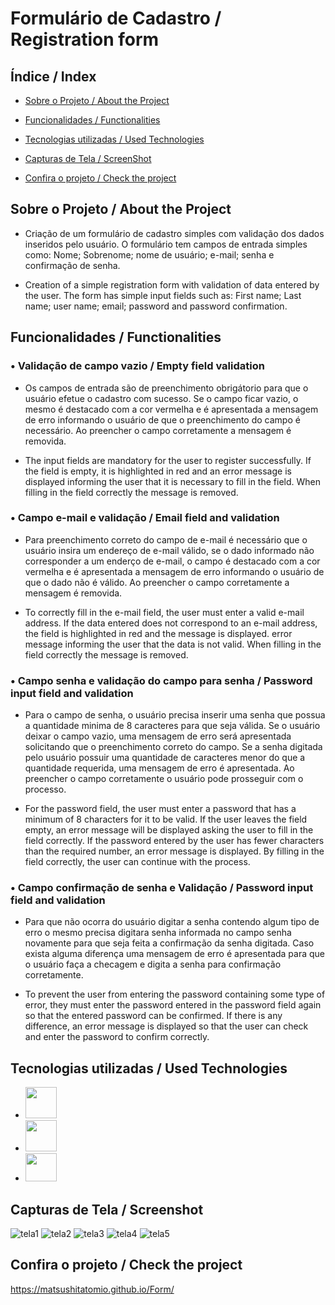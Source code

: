 # Formulário de Cadastro / Registration form

## Índice / Index

- <a href="#Sobre">Sobre o Projeto / About the Project</a>

- <a href="Funcionalidades">Funcionalidades / Functionalities

- <a href="Tecnologias">Tecnologias utilizadas / Used Technologies </a>

- <a href="imagens">Capturas de Tela / ScreenShot</a>

- <a href="Confira">Confira o projeto / Check the project </a>


## Sobre o Projeto / About the Project

- Criação de um formulário de cadastro simples com validação dos dados inseridos pelo usuário.
O formulário tem campos de entrada simples como: Nome; Sobrenome; nome de usuário; e-mail; senha e confirmação de senha.

- Creation of a simple registration form with validation of data entered by the user.
The form has simple input fields such as: First name; Last name; user name; email; password and password confirmation.

## Funcionalidades / Functionalities

### • Validação de campo vazio / Empty field validation

- Os campos de entrada são de preenchimento obrigátorio para que o usuário efetue o cadastro com sucesso.
Se o campo ficar vazio, o mesmo é destacado com a cor vermelha e é apresentada a mensagem de erro informando o usuário de que o preenchimento do campo é necessário. Ao preencher o campo corretamente a mensagem é removida.

- The input fields are mandatory for the user to register successfully.
If the field is empty, it is highlighted in red and an error message is displayed informing the user that it is necessary to fill in the field. When filling in the field correctly the message is removed.

### • Campo e-mail e validação / Email field and validation

- Para preenchimento correto do campo de e-mail é necessário que o usuário insira um endereço de e-mail válido, se o dado informado não corresponder a um enderço de e-mail, o campo é destacado com a cor vermelha e é apresentada a mensagem de erro informando o usuário de que o dado não é válido. Ao preencher o campo corretamente a mensagem é removida.

- To correctly fill in the e-mail field, the user must enter a valid e-mail address. If the data entered does not correspond to an e-mail address, the field is highlighted in red and the message is displayed. error message informing the user that the data is not valid. When filling in the field correctly the message is removed.

### • Campo senha e validação do campo para senha / Password input field and validation

- Para o campo de senha, o usuário precisa inserir uma senha que possua a quantidade minima de 8 caracteres para que seja válida. Se o usuário deixar o campo vazio, uma mensagem de erro será apresentada solicitando que o preenchimento correto do campo. Se a senha digitada pelo usuário possuir uma quantidade de caracteres menor do que a quantidade requerida, uma mensagem de erro é apresentada. Ao preencher o campo corretamente o usuário pode prosseguir com o processo.


- For the password field, the user must enter a password that has a minimum of 8 characters for it to be valid. If the user leaves the field empty, an error message will be displayed asking the user to fill in the field correctly. If the password entered by the user has fewer characters than the required number, an error message is displayed. By filling in the field correctly, the user can continue with the process.

### • Campo confirmação de senha e Validação / Password input field and validation

- Para que não ocorra do usuário digitar a senha contendo algum tipo de erro o mesmo precisa digitara senha informada no campo senha novamente para que seja feita a confirmação da senha digitada. Caso exista alguma diferença uma mensagem de erro é apresentada para que o usuário faça a checagem e digita a senha para confirmação corretamente.

- To prevent the user from entering the password containing some type of error, they must enter the password entered in the password field again so that the entered password can be confirmed. If there is any difference, an error message is displayed so that the user can check and enter the password to confirm correctly.

## Tecnologias utilizadas / Used Technologies

- <img height="50" width="50"  src="https://cdn.jsdelivr.net/gh/devicons/devicon@latest/icons/html5/html5-plain-wordmark.svg"                 />

- <img        height="50" width="50"  src="https://cdn.jsdelivr.net/gh/devicons/devicon@latest/icons/css3/css3-plain-wordmark.svg"                   />


- <img         height="45" width="50"  src="https://cdn.jsdelivr.net/gh/devicons/devicon@latest/icons/javascript/javascript-plain.svg"                />

## Capturas de Tela / Screenshot

![tela1](./assets/img/form1.png)
![tela2](./assets/img/form2.png)
![tela3](./assets/img/form3.png)
![tela4](./assets/img/form4.png)
![tela5](./assets/img/form5.png)

## Confira o projeto / Check the project

 <https://matsushitatomio.github.io/Form/>
